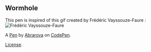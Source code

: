 Wormhole
--------
This pen is inspired of this gif created by Frédéric Vayssouze-Faure : <br>
![Frédéric Vayssouze-Faure](https://s3-us-west-2.amazonaws.com/s.cdpn.io/127738/Vayssouze-Faure-black-hole.gif)


A [Pen](https://codepen.io/abrarova/pen/dyqaNEg) by [Abrarova](https://codepen.io/abrarova) on [CodePen](https://codepen.io).

[License](https://codepen.io/license/pen/dyqaNEg).
